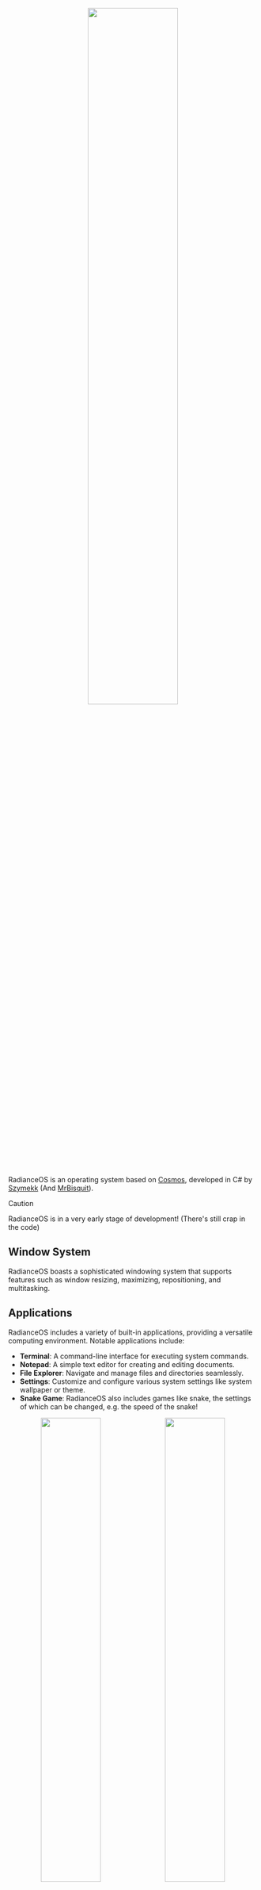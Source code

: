 <p align="center">
  <picture>
    <source media="(prefers-color-scheme: dark)" srcset="https://raw.githubusercontent.com/SzymekkYT/RadianceOS/main/Artwork/RadianceLogoWhite.png">
    <source media="(prefers-color-scheme: light)" srcset="https://raw.githubusercontent.com/SzymekkYT/RadianceOS/main/Artwork/RadianceLogoBlack.png">
    <img width=60% src="">
  </picture>
</p>

RadianceOS is an operating system based on [Cosmos](https://github.com/CosmosOS/Cosmos), developed in C# by [Szymekk](https://youtube.com/Szymekk) (And [MrBisquit](https://github.com/mrbisquit)).

> [!CAUTION]
> RadianceOS is in a very early stage of development! (There's still crap in the code)


## Window System
RadianceOS boasts a sophisticated windowing system that supports features such as window resizing, maximizing, repositioning, and multitasking.

## Applications
RadianceOS includes a variety of built-in applications, providing a versatile computing environment. Notable applications include:
- **Terminal**: A command-line interface for executing system commands.
- **Notepad**: A simple text editor for creating and editing documents.
- **File Explorer**: Navigate and manage files and directories seamlessly.
- **Settings**: Customize and configure various system settings like system wallpaper or theme.
- **Snake Game**: RadianceOS also includes games like snake, the settings of which can be changed, e.g. the speed of the snake!
<p align="center">
 <picture>
     <source srcset="https://raw.githubusercontent.com/SzymekkYT/RadianceOS/main/Images/RadianceOSapps.png">
    <img width=49% src="">
  </picture>
   <picture>
    <source srcset="https://raw.githubusercontent.com/SzymekkYT/RadianceOS/main/Images/RadianceOSsettings.png">
    <img width=49% src="">
  </picture>
</p>

### Multiple Users
You can create multiple accounts, with different permissions: admin or user account
<p align="center">
  <picture>
    <source srcset="https://raw.githubusercontent.com/SzymekkYT/RadianceOS/main/Images/RadianceLogin.png">
    <img width=60% src="">
  </picture>
</p>

### RadiantWave Browser
Experience web browsing with the built-in HTTP browser, with basic html+css parser by [SammaPixelStudio](https://github.com/Samma2009/)
<p align="center">
 <picture>
    <source srcset="https://raw.githubusercontent.com/SzymekkYT/RadianceOS/main/Images/RadiantWave.png">
    <img width=60% src="">
  </picture>
</p>

### Installer
RadianceOS comes equipped with a user-friendly installer, making it easy to set up and run on your system.

## Ra# Programming Language
RadianceOS introduces Ra#, a programming language based on C#. Explore the [documentation](https://github.com/SzymekkYT/RadianceOS/blob/main/RaSharp.md) to unleash the full potential of Ra# in your projects!

## Security Manager
An easy to use and straight forward app for managing the Security of your RadianceOS instance. It can interact with the Security background tasks that manage the permissions of all of the other apps and functions.
UAC comes as part of this, which stands for **U**ser **A**ccess **C**ontrol. This is a little popup that you'll get occationally asking you if you want to give an app permission, or asking for an admin password to be able to give the current user administrative permissions.<br>
Made by WTDawson9 - [MrBisquit](https://github.com/MrBisquit).

> [!NOTE]
> RadianceOS is an ongoing project, and contributions are encouraged to enhance its features and functionality.<br>
> If you would like to help, please remeber to use **dev kit** 


## License
RadianceOS is licensed under the [BSD 3-Clause License](LICENSE).
